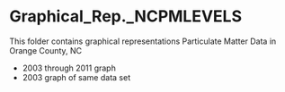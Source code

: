 # Graphical_Rep._NCPMLEVELS

This folder contains graphical representations Particulate Matter Data in Orange County, NC

- 2003 through 2011 graph
- 2003 graph of same data set
